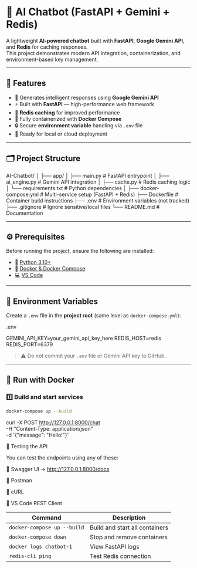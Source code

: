 # 🤖 AI Chatbot (FastAPI + Gemini + Redis)

A lightweight **AI-powered chatbot** built with **FastAPI**, **Google Gemini API**, and **Redis** for caching responses.  
This project demonstrates modern API integration, containerization, and environment-based key management.

---

## 🚀 Features
- 💬 Generates intelligent responses using **Google Gemini API**
- ⚡ Built with **FastAPI** — high-performance web framework
- 🧠 **Redis caching** for improved performance
- 🐳 Fully containerized with **Docker Compose**
- 🔒 Secure **environment variable** handling via `.env` file
- 🔧 Ready for local or cloud deployment

---

## 🗂️ Project Structure
AI-Chatbot/
│
├── app/
│ ├── main.py # FastAPI entrypoint
│ ├── ai_engine.py # Gemini API integration
│ ├── cache.py # Redis caching logic
│ └── requirements.txt # Python dependencies
│
├── docker-compose.yml # Multi-service setup (FastAPI + Redis)
├── Dockerfile # Container build instructions
├── .env # Environment variables (not tracked)
├── .gitignore # Ignore sensitive/local files
└── README.md # Documentation


---

## ⚙️ Prerequisites
Before running the project, ensure the following are installed:

- 🐍 [Python 3.10+](https://www.python.org/downloads/)
- 🐳 [Docker & Docker Compose](https://docs.docker.com/get-docker/)
- 💻 [VS Code](https://code.visualstudio.com/)

---

## 🔑 Environment Variables
Create a `.env` file in the **project root** (same level as `docker-compose.yml`):

.env

GEMINI_API_KEY=your_gemini_api_key_here
REDIS_HOST=redis
REDIS_PORT=6379


> ⚠️ Do not commit your `.env` file or Gemini API key to GitHub.

---

## 🐳 Run with Docker

### 1️⃣ Build and start services
```bash
docker-compose up --build

```

curl -X POST http://127.0.0.1:8000/chat \
-H "Content-Type: application/json" \
-d '{"message": "Hello!"}'

🧪 Testing the API

You can test the endpoints using any of these:

🧭 Swagger UI → http://127.0.0.1:8000/docs

🧩 Postman

🧾 cURL

🧠 VS Code REST Client

| Command                     | Description                    |
| --------------------------- | ------------------------------ |
| `docker-compose up --build` | Build and start all containers |
| `docker-compose down`       | Stop and remove containers     |
| `docker logs chatbot-1`     | View FastAPI logs              |
| `redis-cli ping`            | Test Redis connection          |

